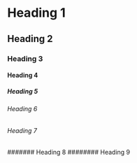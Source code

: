 # Heading 1
## Heading 2
### Heading 3
#### Heading 4
##### Heading 5
###### Heading 6
###### Heading 7
####### Heading 8
######## Heading 9
